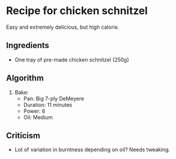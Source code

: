 Recipe for chicken schnitzel
============================
Easy and extremely delicious, but high calorie.

Ingredients
-----------
- One tray of pre-made chicken schnitzel (250g)

Algorithm
---------
1. Bake:
	- Pan: Big 7-ply DeMeyere
	- Duration: 11 minutes
	- Power: 6
	- Oil: Medium

Criticism
---------
- Lot of variation in burntness depending on oil? Needs tweaking.